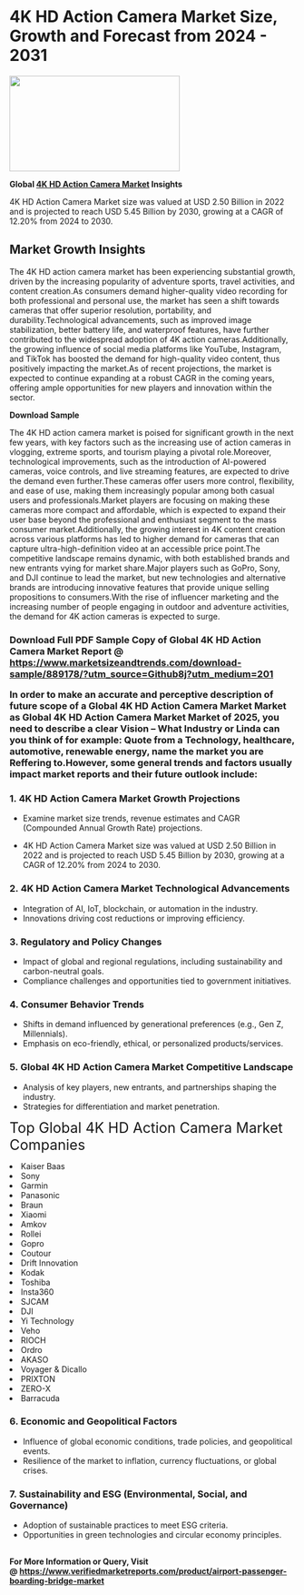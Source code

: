 <H1>4K HD Action Camera Market Size, Growth and Forecast from 2024 - 2031</H1><img class="aligncenter size-medium wp-image-584254" src="https://thirdeyenews.in/wp-content/uploads/2024/09/Global-Market-Research-300x168.jpeg" alt="" width="300" height="168" /><p><strong>Global&nbsp;<a href="https://www.marketsizeandtrends.com/download-sample/889178/?utm_source=Github8j?utm_medium=201">4K HD Action Camera Market</a> Insights</strong></p><p>4K HD Action Camera Market size was valued at USD 2.50 Billion in 2022 and is projected to reach USD 5.45 Billion by 2030, growing at a CAGR of 12.20% from 2024 to 2030.</p><p><h2>Market Growth Insights</h2> <p>The 4K HD action camera market has been experiencing substantial growth, driven by the increasing popularity of adventure sports, travel activities, and content creation.As consumers demand higher-quality video recording for both professional and personal use, the market has seen a shift towards cameras that offer superior resolution, portability, and durability.Technological advancements, such as improved image stabilization, better battery life, and waterproof features, have further contributed to the widespread adoption of 4K action cameras.Additionally, the growing influence of social media platforms like YouTube, Instagram, and TikTok has boosted the demand for high-quality video content, thus positively impacting the market.As of recent projections, the market is expected to continue expanding at a robust CAGR in the coming years, offering ample opportunities for new players and innovation within the sector.</p> <p><strong>Download Sample</strong></p> <p>The 4K HD action camera market is poised for significant growth in the next few years, with key factors such as the increasing use of action cameras in vlogging, extreme sports, and tourism playing a pivotal role.Moreover, technological improvements, such as the introduction of AI-powered cameras, voice controls, and live streaming features, are expected to drive the demand even further.These cameras offer users more control, flexibility, and ease of use, making them increasingly popular among both casual users and professionals.Market players are focusing on making these cameras more compact and affordable, which is expected to expand their user base beyond the professional and enthusiast segment to the mass consumer market.Additionally, the growing interest in 4K content creation across various platforms has led to higher demand for cameras that can capture ultra-high-definition video at an accessible price point.The competitive landscape remains dynamic, with both established brands and new entrants vying for market share.Major players such as GoPro, Sony, and DJI continue to lead the market, but new technologies and alternative brands are introducing innovative features that provide unique selling propositions to consumers.With the rise of influencer marketing and the increasing number of people engaging in outdoor and adventure activities, the demand for 4K action cameras is expected to surge.<h3></p><p><span class=""><strong>Download Full PDF Sample Copy of Global 4K HD Action Camera Market Report</strong> @ <a href="https://www.marketsizeandtrends.com/download-sample/889178/?utm_source=Github8j?utm_medium=201" target="_blank">https://www.marketsizeandtrends.com/download-sample/889178/?utm_source=Github8j?utm_medium=201</a></span></p><p>In order to make an accurate and perceptive description of future scope of a Global&nbsp;4K HD Action Camera Market Market as Global&nbsp;4K HD Action Camera Market Market of 2025, you need to describe a clear Vision &ndash; What Industry or Linda can you think of for example: Quote from a Technology, healthcare, automotive, renewable energy, name the market you are Reffering to.However, some general trends and factors usually impact market reports and their future outlook include:</p><h3>1.&nbsp;<strong>4K HD Action Camera Market Growth Projections</strong></h3><ul><li>Examine market size trends, revenue estimates and CAGR (Compounded Annual Growth Rate) projections.</li><li><p>4K HD Action Camera Market size was valued at USD 2.50 Billion in 2022 and is projected to reach USD 5.45 Billion by 2030, growing at a CAGR of 12.20% from 2024 to 2030.</p></li></ul><h3>2.&nbsp;<strong>4K HD Action Camera Market Technological Advancements</strong></h3><ul><li>Integration of AI, IoT, blockchain, or automation in the industry.</li><li>Innovations driving cost reductions or improving efficiency.</li></ul><h3>3.&nbsp;<strong>Regulatory and Policy Changes</strong></h3><ul><li>Impact of global and regional regulations, including sustainability and carbon-neutral goals.</li><li>Compliance challenges and opportunities tied to government initiatives.</li></ul><h3>4.&nbsp;<strong>Consumer Behavior Trends</strong></h3><ul><li>Shifts in demand influenced by generational preferences (e.g., Gen Z, Millennials).</li><li>Emphasis on eco-friendly, ethical, or personalized products/services.</li></ul><h3>5.&nbsp;<strong>Global 4K HD Action Camera Market Competitive Landscape</strong></h3><ul><li>Analysis of key players, new entrants, and partnerships shaping the industry.</li><li>Strategies for differentiation and market penetration.</li></ul><p data-pm-slice="1 1 []"><span style="color: inherit; font-family: inherit; font-size: 25px;">Top Global 4K HD Action Camera Market Companies</span></p><div class="" data-test-id=""><p><li>Kaiser Baas</li><li> Sony</li><li> Garmin</li><li> Panasonic</li><li> Braun</li><li> Xiaomi</li><li> Amkov</li><li> Rollei</li><li> Gopro</li><li> Coutour</li><li> Drift Innovation</li><li> Kodak</li><li> Toshiba</li><li> Insta360</li><li> SJCAM</li><li> DJI</li><li> Yi Technology</li><li> Veho</li><li> RIOCH</li><li> Ordro</li><li> AKASO</li><li> Voyager & Dicallo</li><li> PRIXTON</li><li> ZERO-X</li><li> Barracuda</li></p></div><h3>6.&nbsp;<strong>Economic and Geopolitical Factors</strong></h3><ul><li>Influence of global economic conditions, trade policies, and geopolitical events.</li><li>Resilience of the market to inflation, currency fluctuations, or global crises.</li></ul><h3>7.&nbsp;<strong>Sustainability and ESG (Environmental, Social, and Governance)</strong></h3><ul><li>Adoption of sustainable practices to meet ESG criteria.</li><li>Opportunities in green technologies and circular economy principles.</li></ul><h2><strong style="font-size: 14px;">For More Information or Query, Visit @&nbsp;</strong><a style="background-color: #ffffff; font-size: 14px;" href="https://www.marketsizeandtrends.com/report/4k-hd-action-camera-market/" target="_blank">https://www.verifiedmarketreports.com/product/airport-passenger-boarding-bridge-market</a></h2>